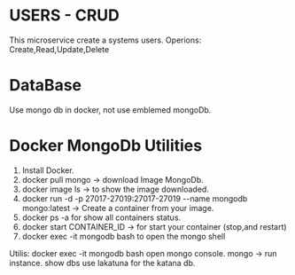 # USERS - CRUD
This microservice create a systems users. 
Operions: Create,Read,Update,Delete

# DataBase
Use mongo db in docker, not use emblemed mongoDb.

# Docker MongoDb Utilities
1. Install Docker.
2. docker pull mongo -> download Image MongoDb.
3. docker image ls -> to show the image downloaded. 
4. docker run -d -p 27017-27019:27017-27019 --name mongodb mongo:latest -> Create a container from your image. 
5. docker ps -a for show all containers status.
6. docker start CONTAINER_ID -> for start your container (stop,and restart) 
7. docker exec -it mongodb bash to open the mongo shell

Utilis:
docker exec -it mongodb bash open mongo console. 
mongo -> run instance.
show dbs 
use lakatuna for the katana db.
